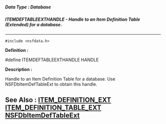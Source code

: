 ##### Data Type : Database
##### ITEMDEFTABLEEXTHANDLE - Handle to an Item Definition Table  (Extended) for a database.
---
```
#include <nsfdata.h>
```

**Definition :**

#define ITEMDEFTABLEEXTHANDLE HANDLE

**Description :**

Handle to an Item Definition Table for a database.  Use NSFDbItemDefTableExt to obtain this handle.


**See Also :**
[ITEM_DEFINITION_EXT](/domino-c-api-docs/reference/Data/ITEM_DEFINITION_EXT)
[ITEM_DEFINITION_TABLE_EXT](/domino-c-api-docs/reference/Data/ITEM_DEFINITION_TABLE_EXT)
[NSFDbItemDefTableExt](/domino-c-api-docs/reference/Func/NSFDbItemDefTableExt)
---
